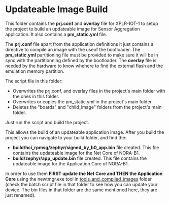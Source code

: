 # Updateable Image Build
This folder contains the **prj.conf** and **overlay** file for XPLR-IOT-1 to setup the project to build an updateable image for Sensor Aggregation application. It also contains a **pm_static.yml** file.

The **prj.conf** file apart from the application definitions it just contains a directive to compile an image with the useof the bootloader. The **pm_static.yml** partitioning file must be provided to make sure it will be in sync with the partitionning defined by the bootloader. The **overlay** file is needed by the hardware to know whehere to find the external flash and the emulation memory partition.

The script file in this folder:
- Overwrites the prj.conf, and overlay files in the project's main folder with the ones in this folder.
- Overwrites or copies the pm_static.yml in the project's main folder.
- Deletes the "boards" and "child_image" folders from the project's main folder.

Just run the script and build the project.

This allows the build of an updateable application image. After you build the project you can navigate to your build folder, and find the:
* **build/hci_rpmsg/zephyr/signed_by_b0_app.bin** file created. This file contains the updateable image for the Net Core of NORA-B1.
* **build/zephyr/app_update.bin** file created. This file contains the updateable image for the Application Core of NORA-B1.

In order to use them **FIRST update the Net Core and THEN the Application Core** using the newtmgr.exe tool in [tools_and_compiled_images](./tools_and_compiled_images/) folder (check the batch script file in that folder to see how you can update your device. The bin files in that folder are the same mentioned here, they are just renamed).
